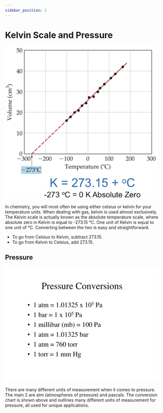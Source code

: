 ```yaml
---
sidebar_position: 2
---
```


# Kelvin Scale and Pressure

![Kelvin Scale](/img/kelvin.jpg)

In chemistry, you will most often be using either celsius or kelvin for your temperature units. When dealing with gas, kelvin is used almost exclusively. The Kelvin scale is actually known as the absolute temperature scale, where absolute zero in Kelvin is equal to -273.15 °C. One unit of Kelvin is equal to one unit of °C. Converting between the two is easy and straightforward.

* To go from Celsius to Kelvin, subtract 273.15.
* To go from Kelvin to Celsius, add 273.15.

## Pressure

![Pressure Chart](/img/pressure-conversion.jpg)

There are many different units of measurement when it comes to pressure. The main 2 are atm (atmospheres of pressure) and pascals. The conversion chart is shown above and outlines many different units of measurement for pressure, all used for unique applications.
